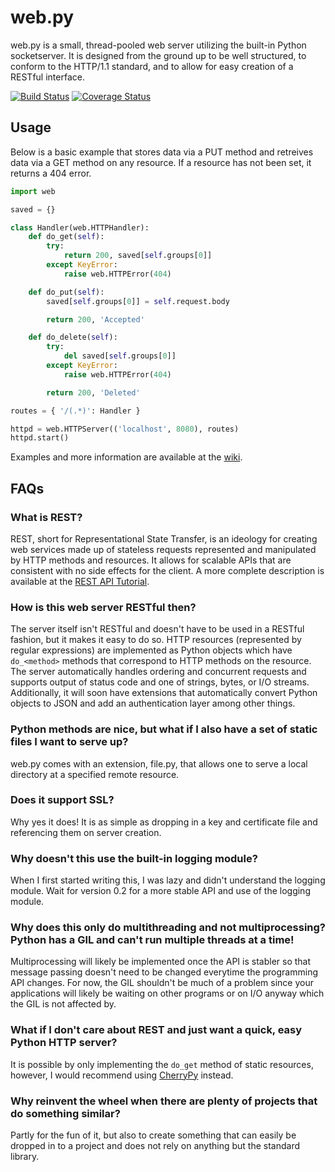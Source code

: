 web.py
======
web.py is a small, thread-pooled web server utilizing the built-in Python socketserver. It is designed from the ground up to be well structured, to conform to the HTTP/1.1 standard, and to allow for easy creation of a RESTful interface.

[![Build Status](http://img.shields.io/travis/fkmclane/web.py.svg)](https://travis-ci.org/fkmclane/web.py) [![Coverage Status](https://img.shields.io/coveralls/fkmclane/web.py.svg)](https://coveralls.io/r/fkmclane/web.py)


Usage
-----
Below is a basic example that stores data via a PUT method and retreives data via a GET method on any resource. If a resource has not been set, it returns a 404 error.

```python
import web

saved = {}

class Handler(web.HTTPHandler):
	def do_get(self):
		try:
			return 200, saved[self.groups[0]]
		except KeyError:
			raise web.HTTPError(404)

	def do_put(self):
		saved[self.groups[0]] = self.request.body

		return 200, 'Accepted'

	def do_delete(self):
		try:
			del saved[self.groups[0]]
		except KeyError:
			raise web.HTTPError(404)

		return 200, 'Deleted'

routes = { '/(.*)': Handler }

httpd = web.HTTPServer(('localhost', 8080), routes)
httpd.start()
```

Examples and more information are available at the [wiki](https://github.com/fkmclane/web.py/wiki).


FAQs
---
### What is REST? ###
REST, short for Representational State Transfer, is an ideology for creating web services made up of stateless requests represented and manipulated by HTTP methods and resources. It allows for scalable APIs that are consistent with no side effects for the client. A more complete description is available at the [REST API Tutorial](http://www.restapitutorial.com/lessons/whatisrest.html).

### How is this web server RESTful then? ###
The server itself isn't RESTful and doesn't have to be used in a RESTful fashion, but it makes it easy to do so. HTTP resources (represented by regular expressions) are implemented as Python objects which have `do_<method>` methods that correspond to HTTP methods on the resource. The server automatically handles ordering and concurrent requests and supports output of status code and one of strings, bytes, or I/O streams. Additionally, it will soon have extensions that automatically convert Python objects to JSON and add an authentication layer among other things.

### Python methods are nice, but what if I also have a set of static files I want to serve up? ###
web.py comes with an extension, file.py, that allows one to serve a local directory at a specified remote resource.

### Does it support SSL? ###
Why yes it does! It is as simple as dropping in a key and certificate file and referencing them on server creation.

### Why doesn't this use the built-in logging module? ###
When I first started writing this, I was lazy and didn't understand the logging module. Wait for version 0.2 for a more stable API and use of the logging module.

### Why does this only do multithreading and not multiprocessing? Python has a GIL and can't run multiple threads at a time! ###
Multiprocessing will likely be implemented once the API is stabler so that message passing doesn't need to be changed everytime the programming API changes. For now, the GIL shouldn't be much of a problem since your applications will likely be waiting on other programs or on I/O anyway which the GIL is not affected by.

### What if I don't care about REST and just want a quick, easy Python HTTP server? ###
It is possible by only implementing the `do_get` method of static resources, however, I would recommend using [CherryPy](http://www.cherrypy.org/) instead.

### Why reinvent the wheel when there are plenty of projects that do something similar? ###
Partly for the fun of it, but also to create something that can easily be dropped in to a project and does not rely on anything but the standard library.
